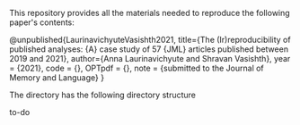 This repository provides all the materials needed to reproduce the following paper's contents:

@unpublished{LaurinavichyuteVasishth2021,
title={The (Ir)reproducibility of published analyses: {A} case study of 57 {JML} articles published between 2019 and 2021},
  author={Anna Laurinavichyute and Shravan Vasishth},
  year = {2021},
  code = {},
  OPTpdf = {},
  note = {submitted to the Journal of Memory and Language}
  }


The directory has the following directory structure

to-do


